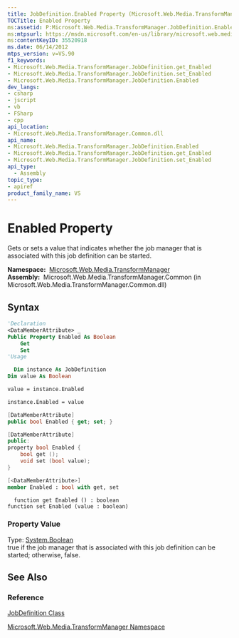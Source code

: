 ```yaml
---
title: JobDefinition.Enabled Property (Microsoft.Web.Media.TransformManager)
TOCTitle: Enabled Property
ms:assetid: P:Microsoft.Web.Media.TransformManager.JobDefinition.Enabled
ms:mtpsurl: https://msdn.microsoft.com/en-us/library/microsoft.web.media.transformmanager.jobdefinition.enabled(v=VS.90)
ms:contentKeyID: 35520918
ms.date: 06/14/2012
mtps_version: v=VS.90
f1_keywords:
- Microsoft.Web.Media.TransformManager.JobDefinition.get_Enabled
- Microsoft.Web.Media.TransformManager.JobDefinition.set_Enabled
- Microsoft.Web.Media.TransformManager.JobDefinition.Enabled
dev_langs:
- csharp
- jscript
- vb
- FSharp
- cpp
api_location:
- Microsoft.Web.Media.TransformManager.Common.dll
api_name:
- Microsoft.Web.Media.TransformManager.JobDefinition.Enabled
- Microsoft.Web.Media.TransformManager.JobDefinition.get_Enabled
- Microsoft.Web.Media.TransformManager.JobDefinition.set_Enabled
api_type:
  - Assembly
topic_type:
- apiref
product_family_name: VS
---
```


# Enabled Property

Gets or sets a value that indicates whether the job manager that is associated with this job definition can be started.

**Namespace:**  [Microsoft.Web.Media.TransformManager](microsoft-web-media-transformmanager-namespace.md)  
**Assembly:**  Microsoft.Web.Media.TransformManager.Common (in Microsoft.Web.Media.TransformManager.Common.dll)

## Syntax

```vb
'Declaration
<DataMemberAttribute> _
Public Property Enabled As Boolean
    Get
    Set
'Usage

  Dim instance As JobDefinition
Dim value As Boolean

value = instance.Enabled

instance.Enabled = value
```

```csharp
[DataMemberAttribute]
public bool Enabled { get; set; }
```

```cpp
[DataMemberAttribute]
public:
property bool Enabled {
    bool get ();
    void set (bool value);
}
```

``` fsharp
[<DataMemberAttribute>]
member Enabled : bool with get, set
```

```jscript
  function get Enabled () : boolean
function set Enabled (value : boolean)
```

### Property Value

Type: [System.Boolean](https://msdn.microsoft.com/library/a28wyd50)  
true if the job manager that is associated with this job definition can be started; otherwise, false.  

## See Also

### Reference

[JobDefinition Class](jobdefinition-class-microsoft-web-media-transformmanager.md)

[Microsoft.Web.Media.TransformManager Namespace](microsoft-web-media-transformmanager-namespace.md)

